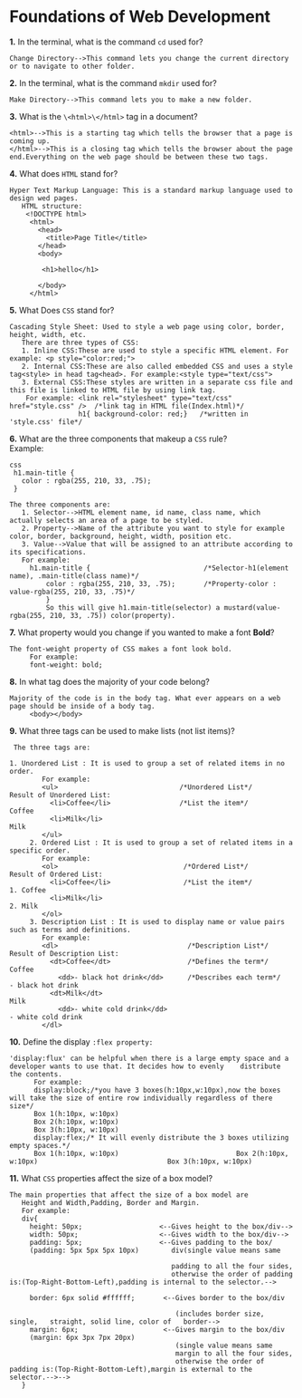 # Foundations of Web Development

**1.** In the terminal, what is the command `cd` used for?
<!-- enter you answer in the space below -->
```
Change Directory-->This command lets you change the current directory or to navigate to other folder.
```
**2.** In the terminal, what is the command `mkdir` used for?
<!-- enter you answer in the space below -->
```
Make Directory-->This command lets you to make a new folder.
```
**3.** What is the `\<html>\</html>` tag in a document?
<!-- enter you answer in the space below -->
```
<html>-->This is a starting tag which tells the browser that a page is coming up.
</html>-->This is a closing tag which tells the browser about the page end.Everything on the web page should be between these two tags.
```
**4.** What does `HTML` stand for?
<!-- enter you answer in the space below -->
```
Hyper Text Markup Language: This is a standard markup language used to design wed pages.
   HTML structure:
    <!DOCTYPE html>
     <html>
       <head>
         <title>Page Title</title>
       </head>
       <body>

        <h1>hello</h1>

       </body>
     </html>
```
**5.** What Does `CSS` stand for?
<!-- enter you answer in the space below -->
```
Cascading Style Sheet: Used to style a web page using color, border, height, width, etc.
   There are three types of CSS:
   1. Inline CSS:These are used to style a specific HTML element. For example: <p style="color:red;">
   2. Internal CSS:These are also called embedded CSS and uses a style tag<style> in head tag<head>. For example:<style type="text/css">
   3. External CSS:These styles are written in a separate css file and this file is linked to HTML file by using link tag.
    For example: <link rel="stylesheet" type="text/css" href="style.css" />  /*link tag in HTML file(Index.html)*/ 
                 h1{ background-color: red;}   /*written in 'style.css' file*/
```
**6.** What are the three components that makeup a `CSS` rule? <br> Example:
```
css
 h1.main-title {
   color : rgba(255, 210, 33, .75);
 }
```
<!-- enter you answer in the space below -->
```
The three components are:
   1. Selector-->HTML element name, id name, class name, which actually selects an area of a page to be styled. 
   2. Property-->Name of the attribute you want to style for example color, border, background, height, width, position etc.
   3. Value-->Value that will be assigned to an attribute according to its specifications.
   For example:
     h1.main-title {                            /*Selector-h1(element name), .main-title(class name)*/
         color : rgba(255, 210, 33, .75);       /*Property-color : value-rgba(255, 210, 33, .75)*/
         }
         So this will give h1.main-title(selector) a mustard(value-rgba(255, 210, 33, .75)) color(property).
```
**7.** What property would you change if you wanted to make a font **Bold**?
<!-- enter you answer in the space below -->
```
The font-weight property of CSS makes a font look bold.
     For example:
     font-weight: bold;
```
**8.** In what tag does the majority of your code belong?
<!-- enter you answer in the space below -->
```
Majority of the code is in the body tag. What ever appears on a web page should be inside of a body tag.
     <body></body>
```
**9.** What three tags can be used to make lists (not list items)?
<!-- enter you answer in the space below -->
     The three tags are:
```
1. Unordered List : It is used to group a set of related items in no order.
        For example:
        <ul>                              /*Unordered List*/                  Result of Unordered List:
          <li>Coffee</li>                 /*List the item*/                    Coffee
          <li>Milk</li>                                                        Milk
        </ul> 
     2. Ordered List : It is used to group a set of related items in a specific order.
        For example:
        <ol>                               /*Ordered List*/                    Result of Ordered List:
          <li>Coffee</li>                  /*List the item*/                   1. Coffee
          <li>Milk</li>                                                        2. Milk
        </ol>  
     3. Description List : It is used to display name or value pairs such as terms and definitions.
        For example:                                                               
        <dl>                                /*Description List*/                Result of Description List:
          <dt>Coffee</dt>                   /*Defines the term*/                Coffee
            <dd>- black hot drink</dd>      /*Describes each term*/              - black hot drink
          <dt>Milk</dt>                                                         Milk
            <dd>- white cold drink</dd>                                           - white cold drink
        </dl>
```
**10.** Define the display `:flex property:`
<!-- enter you answer in the space below -->
```
'display:flux' can be helpful when there is a large empty space and a developer wants to use that. It decides how to evenly    distribute the contents.
      For example:
      display:block;/*you have 3 boxes(h:10px,w:10px),now the boxes will take the size of entire row individually regardless of there  size*/
      Box 1(h:10px, w:10px)
      Box 2(h:10px, w:10px)
      Box 3(h:10px, w:10px)
      display:flex;/* It will evenly distribute the 3 boxes utilizing empty spaces.*/
      Box 1(h:10px, w:10px)                             Box 2(h:10px, w:10px)                                Box 3(h:10px, w:10px)
```
**11.** What `CSS` properties affect the size of a box model?
<!-- enter you answer in the space below -->
```
The main properties that affect the size of a box model are 
   Height and Width,Padding, Border and Margin.
   For example:
   div{
     height: 50px;                   <--Gives height to the box/div--> 
     width: 50px;                    <--Gives width to the box/div-->  
     padding: 5px;                   <--Gives padding to the box/
     (padding: 5px 5px 5px 10px)        div(single value means same    
     
                                        padding to all the four sides, 
                                        otherwise the order of padding is:(Top-Right-Bottom-Left),padding is internal to the selector.-->
                       
     border: 6px solid #ffffff;       <--Gives border to the box/div    
     
                                         (includes border size, single,   straight, solid line, color of   border-->
     margin: 6px;                     <--Gives margin to the box/div  
     (margin: 6px 3px 7px 20px)
                                         (single value means same    
                                         margin to all the four sides, 
                                         otherwise the order of padding is:(Top-Right-Bottom-Left),margin is external to the selector.-->-->
   }

```
